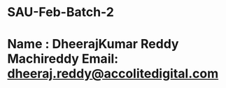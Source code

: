 # SAU-Feb-Batch-2 
# Name : DheerajKumar Reddy Machireddy  Email: dheeraj.reddy@accolitedigital.com




